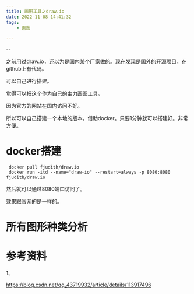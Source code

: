 ```yaml
---
title: 画图工具之draw.io
date: 2022-11-08 14:41:32
tags:
	- 画图

---
```


--

之前用过draw.io，还以为是国内某个厂家做的。现在发现是国外的开源项目，在github上有代码。

可以自己进行搭建。

觉得可以把这个作为自己的主力画图工具。

因为官方的网站在国内访问不好。

所以可以自己搭建一个本地的版本。借助docker。只要1分钟就可以搭建好。非常方便。

# docker搭建

```
 docker pull fjudith/draw.io
 docker run -itd --name="draw-io" --restart=always -p 8080:8080 fjudith/draw.io

```

然后就可以通过8080端口访问了。

效果跟官网的是一样的。

# 所有图形种类分析



# 参考资料

1、

https://blog.csdn.net/qq_43719932/article/details/113917496